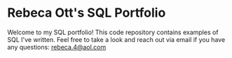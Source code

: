 # Rebeca Ott's SQL Portfolio

Welcome to my SQL portfolio! This code repository contains examples of SQL I've written. Feel free to take a look and reach out via email if you have any questions: rebeca.4@aol.com
